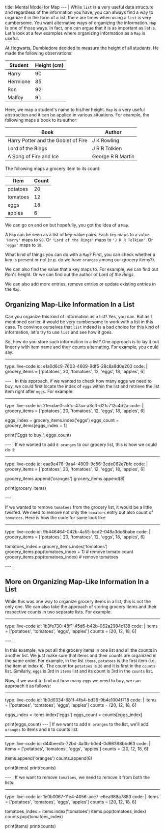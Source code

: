 title: Mental Model for Map
--- |
  While `list` is a very useful data structure and regardless of the information you have, you can always find a way to organize it in the form of a list, there are times when using a `list` is very cumbersome. You want alternative ways of organizing the information. `Map` is one of those ways. In fact, one can argue that it is as important as list is. Let's look at a few examples where organizing information as a `Map` is useful.

  At Hogwarts, Dumbledore decided to measure the height of all students. He made the following observations:

  | Student | Height (cm) |
  | - | - |
  | Harry | 90 |
  | Hermione | 85 |
  | Ron | 92 |
  | Malfoy | 91 |

  Here, we map a student's name to his/her height. `Map` is a very useful abstraction and it can be applied in various situations. For example, the following maps a book to its author:

  | Book | Author |
  | - | - |
  | Harry Potter and the Goblet of Fire | J K Rowling |
  | Lord of the Rings | J R R Tolkien |
  | A Song of Fire and Ice | George R R Martin |

  The following maps a grocery item to its count:

  | Item | Count |
  | - | - |
  | potatoes | 20 |
  | tomatoes | 12 |
  | eggs | 18 |
  | apples | 6 |

  We can go on and on but hopefully, you got the idea of a `Map`.

  A `Map` can be seen as a list of key-value pairs. Each `key` maps to a `value`. `'Harry'` maps to `90`. Or `'Lord of the Rings'` maps to `'J R R Tolkien'`. Or `'eggs'` maps to `18`.

  What kind of things you can do with a `Map`? First, you can check whether a key is present or not (e.g. do we have `oranges` among our grocery items?).

  We can also find the value that a key maps to. For example, we can find out Ron's height. Or we can find out the author of _Lord of the Rings_.

  We can also add more entries, remove entries or update existing entries in the `Map`.

  ## Organizing Map-Like Information In a List
  Can you organize this kind of information as a list? Yes, you can. But as I mentioned earlier, it would be very cumbersome to work with a list in this case. To convince ourselves that `list` indeed is a bad choice for this kind of information, let's try to use `list` and see how it goes.

  So, how do you store such information in a list? One approach is to lay it out linearly with item name and their counts alternating. For example, you could say:

---
type: live-code
id: e1a0d6c9-7603-4609-9df5-28c8a8d0e203
code: |
  grocery_items = ['potatoes', 20, 'tomatoes', 12, 'eggs', 18, 'apples', 6]

--- |
  In this approach, if we wanted to check how many eggs we need to buy, we could first locate the index of `eggs` within the list and retrieve the list item right after `eggs`. For example:

---
type: live-code
id: 2fecdae0-a5fc-47aa-a3c3-d21c712c4d2a
code: |
  grocery_items = ['potatoes', 20, 'tomatoes', 12, 'eggs', 18, 'apples', 6]

  eggs_index = grocery_items.index('eggs')
  eggs_count = grocery_items[eggs_index + 1]

  print('Eggs to buy:', eggs_count)

--- |
  If we wanted to add `8 oranges` to our grocery list, this is how we could do it:

---
type: live-code
id: eae9e476-9aa4-4809-9c56-3cde062e7bfc
code: |
  grocery_items = ['potatoes', 20, 'tomatoes', 12, 'eggs', 18, 'apples', 6]

  grocery_items.append('oranges')
  grocery_items.append(8)

  print(grocery_items)

--- |

  If we wanted to remove `tomatoes` from the grocery list, it would be a little twisted. We need to remove not only the `tomatoes` entry but also count of `tomatoes`. Here is how the code for same look like:

---
type: live-code
id: 9b446464-042b-4a55-bcd2-048a3dc8babe
code: |
  grocery_items = ['potatoes', 20, 'tomatoes', 12, 'eggs', 18, 'apples', 6]

  tomatoes_index = grocery_items.index('tomatoes')
  grocery_items.pop(tomatoes_index + 1)   # remove tomato count
  grocery_items.pop(tomatoes_index)       # remove tomatoes

--- |

  ## More on Organizing Map-Like Information In a List
  While this was one way to organize grocery items in a list, this is not the only one. We can also take the approach of storing grocery items and their respective counts in two separate lists. For example:

---
type: live-code
id: 1b3fe730-48f1-45d6-b42b-062a2984c138
code: |
  items = ['potatoes', 'tomatoes', 'eggs', 'apples']
  counts = [20, 12, 18, 6]

--- |

  In this example, we put all the grocery items in one list and all the counts in another list. We just make sure that items and their counts are organized in the same order. For example, in the list `items`, `potatoes` is the first item (i.e. the item at index `0`). The count for `potatoes` is `20` and it is first in the `counts` list. Similarly, `eggs` is 3rd in `items` list and its count is 3rd in the `counts` list.

  Now, if we want to find out how many `eggs` we need to buy, we can approach it as follows:

---
type: live-code
id: 1b0d0334-681f-4fb4-bd29-9b4e1004f718
code: |
  items = ['potatoes', 'tomatoes', 'eggs', 'apples']
  counts = [20, 12, 18, 6]

  eggs_index = items.index('eggs')
  eggs_count = counts[eggs_index]

  print(eggs_count)
--- |
  If we want to add `8 oranges` to the list, we'll add `oranges` to items and `8` to counts list.

---
type: live-code
id: d44beedb-72bd-4a3b-b0e4-0d66368bbd63
code: |
  items = ['potatoes', 'tomatoes', 'eggs', 'apples']
  counts = [20, 12, 18, 6]

  items.append('oranges')
  counts.append(8)

  print(items)
  print(counts)

--- |
  If we want to remove `tomatoes`, we need to remove it from both the lists:

---
type: live-code
id: 1e0b0067-11e4-4056-ace7-e6ea988a7883
code: |
  items = ['potatoes', 'tomatoes', 'eggs', 'apples']
  counts = [20, 12, 18, 6]

  tomatoes_index = items.index('tomatoes')
  items.pop(tomatoes_index)
  counts.pop(tomatoes_index)

  print(items)
  print(counts)
